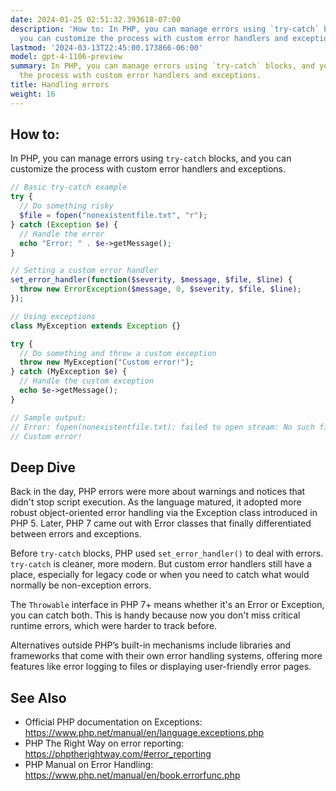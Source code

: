 ```yaml
---
date: 2024-01-25 02:51:32.393618-07:00
description: 'How to: In PHP, you can manage errors using `try-catch` blocks, and
  you can customize the process with custom error handlers and exceptions.'
lastmod: '2024-03-13T22:45:00.173866-06:00'
model: gpt-4-1106-preview
summary: In PHP, you can manage errors using `try-catch` blocks, and you can customize
  the process with custom error handlers and exceptions.
title: Handling errors
weight: 16
---
```


## How to:
In PHP, you can manage errors using `try-catch` blocks, and you can customize the process with custom error handlers and exceptions.

```php
// Basic try-catch example
try {
  // Do something risky
  $file = fopen("nonexistentfile.txt", "r");
} catch (Exception $e) {
  // Handle the error
  echo "Error: " . $e->getMessage();
}

// Setting a custom error handler
set_error_handler(function($severity, $message, $file, $line) {
  throw new ErrorException($message, 0, $severity, $file, $line);
});

// Using exceptions
class MyException extends Exception {}

try {
  // Do something and throw a custom exception
  throw new MyException("Custom error!");
} catch (MyException $e) {
  // Handle the custom exception
  echo $e->getMessage();
}

// Sample output:
// Error: fopen(nonexistentfile.txt): failed to open stream: No such file or directory
// Custom error!
```

## Deep Dive
Back in the day, PHP errors were more about warnings and notices that didn't stop script execution. As the language matured, it adopted more robust object-oriented error handling via the Exception class introduced in PHP 5. Later, PHP 7 came out with Error classes that finally differentiated between errors and exceptions.

Before `try-catch` blocks, PHP used `set_error_handler()` to deal with errors. `try-catch` is cleaner, more modern. But custom error handlers still have a place, especially for legacy code or when you need to catch what would normally be non-exception errors.

The `Throwable` interface in PHP 7+ means whether it's an Error or Exception, you can catch both. This is handy because now you don't miss critical runtime errors, which were harder to track before.

Alternatives outside PHP’s built-in mechanisms include libraries and frameworks that come with their own error handling systems, offering more features like error logging to files or displaying user-friendly error pages.

## See Also
- Official PHP documentation on Exceptions: https://www.php.net/manual/en/language.exceptions.php
- PHP The Right Way on error reporting: https://phptherightway.com/#error_reporting
- PHP Manual on Error Handling: https://www.php.net/manual/en/book.errorfunc.php
